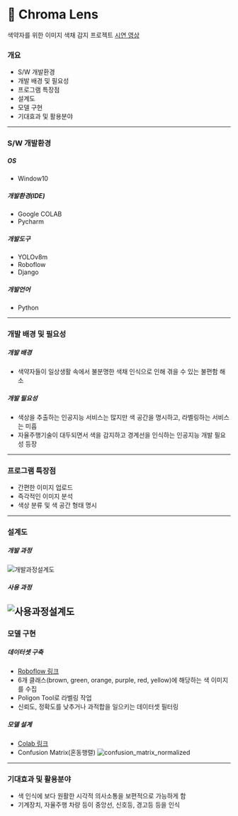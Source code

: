 # :eyes: Chroma Lens
색약자를 위한 이미지 색채 감지 프로젝트
[시연 영상](https://youtu.be/LGonUX21H74?si=dQ_ppYYV4lpNIowc)

### 개요
- S/W 개발환경
- 개발 배경 및 필요성
- 프로그램 특장점
- 설계도
- 모델 구현
- 기대효과 및 활용분야
---
### S/W 개발환경
##### OS
- Window10

##### 개발환경(IDE)
- Google COLAB
- Pycharm

##### 개발도구
- YOLOv8m
- Roboflow
- Django

##### 개발언어
- Python
---
### 개발 배경 및 필요성
##### 개발 배경
- 색약자들이 일상생활 속에서 불분명한 색채 인식으로 인해 겪을 수 있는 불편함 해소

##### 개발 필요성
- 색상을 추출하는 인공지능 서비스는 많지만 색 공간을 명시하고, 라벨링하는 서비스는 미흡
- 자율주행기술이 대두되면서 색을 감지하고 경계선을 인식하는 인공지능 개발 필요성 등장
---
### 프로그램 특장점
- 간편한 이미지 업로드
- 즉각적인 이미지 분석
- 색상 분류 및 색 공간 형태 명시
---
### 설계도
##### 개발 과정
![개발과정설계도](https://github.com/oblsoun/chromalens/assets/113246634/91c2d309-ed02-471d-85d5-c2fe122c4324)

##### 사용 과정
![사용과정설계도](https://github.com/oblsoun/chromalens/assets/113246634/eec13495-c49b-427a-93c3-e2f23f32d157)
---
### 모델 구현
##### 데이터셋 구축
- [Roboflow 링크](https://universe.roboflow.com/msa-ciwxj/yoon-2)
- 6개 클래스(brown, green, orange, purple, red, yellow)에 해당하는 색 이미지를 수집
- Poligon Tool로 라벨링 작업
- 신뢰도, 정확도를 낮추거나 과적합을 일으키는 데이터셋 필터링

##### 모델 설계
- [Colab 링크](https://colab.research.google.com/drive/12toM9X_22CyYPObbtlJzoKYNFA7JG5yb?usp=sharing)
- Confusion Matrix(혼동행렬)
![confusion_matrix_normalized](https://github.com/oblsoun/chromalens/assets/113246634/bd9d81f8-0b73-4a59-8426-ae3c54b3cd06)

---
### 기대효과 및 활용분야
- 색 인식에 보다 원활한 시각적 의사소통을 보편적으로 가능하게 함
- 기계장치, 자율주행 차량 등이 중앙선, 신호등, 경고등 등을 인식